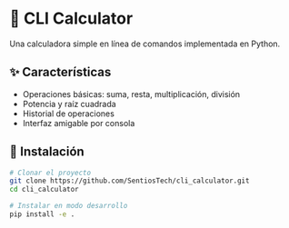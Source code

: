 # 🧮 CLI Calculator

Una calculadora simple en línea de comandos implementada en Python.

## ✨ Características

- Operaciones básicas: suma, resta, multiplicación, división
- Potencia y raíz cuadrada
- Historial de operaciones
- Interfaz amigable por consola

## 🚀 Instalación

```bash
# Clonar el proyecto
git clone https://github.com/SentiosTech/cli_calculator.git
cd cli_calculator

# Instalar en modo desarrollo
pip install -e .